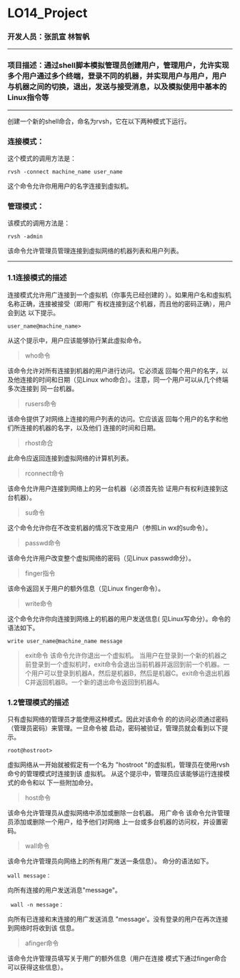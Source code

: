 # LO14_Project

### 开发人员：张凯宣  林智帆

---

### 项目描述：通过shell脚本模拟管理员创建用户，管理用户，允许实现多个用户通过多个终端，登录不同的机器，并实现用户与用户，用户与机器之间的切换，退出，发送与接受消息，以及模拟使用中基本的Linux指令等

---

创建一个新的shell命合，命名为rvsh，它在以下两种模式下运行。

### 连接模式：

这个模式的调用方法是：

` rvsh -connect machine_name user_name `

这个命令允许你用用户的名字连接到虛拟机。

### 管理模式：

该模式的调用方法是：

` rvsh -admin `

该命令允许管理员管理连接到虛拟网络的机器列表和用户列表。

***

### 1.1连接模式的描述


连接模式允许用广连接到一个虛拟机（你事先已经创建的
）。如果用户名和虛拟机名称正确，连接被接受（即用广
有权连接到这个机器，而且他的密码正确），用户会到达
以下提示。

` user_name@machine_name> `

从这个提示中，用户应该能够协行某此虛拟命令。

> who命令

该命令允许对所有连接到机器的用户进行访问。它必须返
回每个用户的名字，以及他连接的时间和日期（见Linux
who命合）。注意，同一个用户可以从几个终端多次连接到
同一台机器。

> rusers命令

该命令提供了对网络上连接的用户列表的访问。它应该返
回每个用户的名字和他们所连接的机器的名字，以及他们
连接的时间和日期。

> rhost命合

此命令应返回连接到虚拟网络的计算机列表。

> rconnect命令

该命令允许用户连接到网络上的另一台机器（必须首先验
证用户有权利连接到这台机器）。

> su命令

这个命令允许你在不改变机器的情况下改变用户（参照Lin
wx的su命令）。

> passwd命令

该命令允许用户改变整个虚拟网络的密码（见Linux
passwd命分）。

> finger指令

该命令返回关于用户的额外信息（见Linux finger命令）。

> write命令

这个命令允许你向连接到网络上的机器的用户发送信息(
见Linux写命分）。命令的语法如下。

` write user_name@machine_name message `

> exit命令
该命令允许你退出一个虚拟机。
当用户在登录到一个新的机器之前登录到一个虚拟机时，exit命令会退出当前机器并返回到前一个机器。一个用户可以登录到机器A，然后是机器B，然后是机器C。exit命令退出机器C并返回机器B。一个新的退出命令返回到机器A。

### 1.2管理模式的描述

只有虚拟网络的管理员才能使用这种模式。因此对该命令
的的访问必须通过密码（管理员密码）来管理。一旦命令被
启动，密码被验证，管理员就会看到以下提示。

` root@hostroot> `

虛拟网络从一开始就被假定有一个名为
"hostroot
"的虚拟机，管理员在使用rvsh命兮的管理模式时连接到该
虛拟机。
从这个提示中，管理员应该能够运行连接模式的命令和以
下一些附加命分。

> host命令

该命令允许管理员从虚拟网络中添加或删除一台机器。
用广命令
该命令允许管理员添加或删除一个用户，给予他们对网络
上一台或多台机器的访问权，并设置密码。

> wall命令

该命令允许管理员向网络上的所有用广发送一条信息）。
命分的语法如下。

` wall message： ` 

向所有连接的用户发送消息"message"。

` wall -n message：` 

向所有已连接和末连接的用广发送消息
"message'。没有登录的用户在再次连接到网络时将收到该
信息。

> afinger命令

该命令允许管理员填写关于用广的额外信息（用户在连接
模式下通过finger命合可以获得这些信息）。
